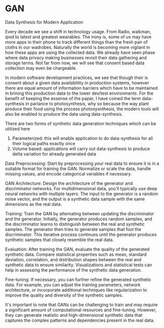 # GAN
Data Synthesis for Modern Application

Every decade we see a shift in technology usage. From Radio, walkman, ipod to latest and greatest wearables. The irony is, some of us may have more apps in their phone to track different things than the fresh pair of cloths in our wadrobes. Naturally the world is becoming more vigilant in how these apps are using the collected data.
We already have seen phase where data privacy making businesses revisit their data gathering and storage terms. Not far from now, we will see that consent based data collection may even be chargeable.

In modern software development practices, we see that though their is consent about a given data availablility in production systems, however there are equal amount of information barriers which have to be maintained in brining this production data to the lower dev/test environments. For the benefit of keeping the essense of the paper, I have coined the term data-synthesis in parlance to photosynthesis, why so because the way plant produce their food using the process photosysnthesis, the modern tools will also be enabled to produce the data using data-synthesis. 

There are two forms of synthetic data generation techniques which can be utilized here
1) Parameterized: this will enable application to do data-synthesis for all their logical paths exactly once
2) Volume based: applications will carry out data-synthesis to produce delta variation for already generated data

Data Preprocessing: Start by preprocessing your real data to ensure it is in a suitable format for training the GAN. Normalize or scale the data, handle missing values, and encode categorical variables if necessary.

GAN Architecture: Design the architecture of the generator and discriminator networks. For multidimensional data, you'll typically use deep neural networks with multiple layers. The input to the generator is a random noise vector, and the output is a synthetic data sample with the same dimensions as the real data.

Training: Train the GAN by alternating between updating the discriminator and the generator. Initially, the generator produces random samples, and the discriminator learns to distinguish between the real and synthetic samples. The generator then tries to generate samples that fool the discriminator. This iterative process continues until the generator produces synthetic samples that closely resemble the real data.

Evaluation: After training the GAN, evaluate the quality of the generated synthetic data. Compare statistical properties such as mean, standard deviation, correlation, and distribution shapes between the real and synthetic data to ensure similarity. Visualizations and statistical tests can help in assessing the performance of the synthetic data generation.

Fine-tuning: If necessary, you can further refine the generated synthetic data. For example, you can adjust the training parameters, network architecture, or incorporate additional techniques like regularization to improve the quality and diversity of the synthetic samples.

It's important to note that GANs can be challenging to train and may require a significant amount of computational resources and fine-tuning. However, they can generate realistic and high-dimensional synthetic data that captures the complex patterns and dependencies present in the real data.
